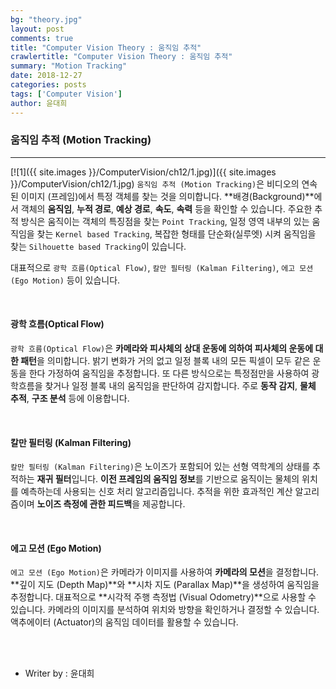```yaml
---
bg: "theory.jpg"
layout: post
comments: true
title: "Computer Vision Theory : 움직임 추적"
crawlertitle: "Computer Vision Theory : 움직임 추적"
summary: "Motion Tracking"
date: 2018-12-27
categories: posts
tags: ['Computer Vision']
author: 윤대희
---
```


### 움직임 추적 (Motion Tracking) ###
----------
[![1]({{ site.images }}/ComputerVision/ch12/1.jpg)]({{ site.images }}/ComputerVision/ch12/1.jpg)
`움직임 추적 (Motion Tracking)`은 비디오의 연속된 이미지 (프레임)에서 특정 객체를 찾는 것을 의미합니다. **배경(Background)**에서 객체의 **움직임**, **누적 경로**, **예상 경로**, **속도**, **속력** 등을 확인할 수 있습니다. 주요한 추적 방식은 움직이는 객체의 특징점을 찾는 `Point Tracking`, 일정 영역 내부의 있는 움직임을 찾는 `Kernel based Tracking`, 복잡한 형태를 단순화(실루엣) 시켜 움직임을 찾는 `Silhouette based Tracking`이 있습니다.

대표적으로 `광학 흐름(Optical Flow)`, `칼만 필터링 (Kalman Filtering)`, `에고 모션 (Ego Motion)` 등이 있습니다.

<br>

#### 광학 흐름(Optical Flow) ####

`광학 흐름(Optical Flow)`은 **카메라와 피사체의 상대 운동에 의하여 피사체의 운동에 대한 패턴**을 의미합니다. 밝기 변화가 거의 없고 일정 블록 내의 모든 픽셀이 모두 같은 운동을 한다 가정하여 움직임을 추정합니다. 또 다른 방식으로는 특정점만을 사용하여 광학흐름을 찾거나 일정 블록 내의 움직임을 판단하여 감지합니다. 주로 **동작 감지**, **물체 추적**, **구조 분석** 등에 이용합니다.

<br>

#### 칼만 필터링 (Kalman Filtering) ####

`칼만 필터링 (Kalman Filtering)`은 노이즈가 포함되어 있는 선형 역학계의 상태를 추적하는 **재귀 필터**입니다. **이전 프레임의 움직임 정보**를 기반으로 움직이는 물체의 위치를 ​​예측하는데 사용되는 신호 처리 알고리즘입니다. 추적을 위한 효과적인 계산 알고리즘이며 **노이즈 측정에 관한 피드백**을 제공합니다. 

<br>

#### 에고 모션 (Ego Motion) ####

`에고 모션 (Ego Motion)`은 카메라가 이미지를 사용하여 **카메라의 모션**을 결정합니다. **깊이 지도 (Depth Map)**와 **시차 지도 (Parallax Map)**을 생성하여 움직임을 추정합니다. 대표적으로 **시각적 주행 측정법 (Visual Odometry)**으로 사용할 수 있습니다. 카메라의 이미지를 분석하여 위치와 방향을 확인하거나 결정할 수 있습니다. 액추에이터 (Actuator)의 움직임 데이터를 활용할 수 있습니다.


<br>
<br>

* Writer by : 윤대희

<br>



